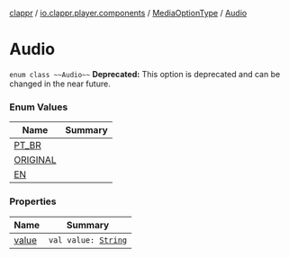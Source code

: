 [clappr](../../../index.md) / [io.clappr.player.components](../../index.md) / [MediaOptionType](../index.md) / [Audio](./index.md)

# Audio

`enum class ~~Audio~~`
**Deprecated:** This option is deprecated and can be changed in the near future.

### Enum Values

| Name | Summary |
|---|---|
| [PT_BR](-p-t_-b-r.md) |  |
| [ORIGINAL](-o-r-i-g-i-n-a-l.md) |  |
| [EN](-e-n.md) |  |

### Properties

| Name | Summary |
|---|---|
| [value](value.md) | `val value: `[`String`](https://kotlinlang.org/api/latest/jvm/stdlib/kotlin/-string/index.html) |
